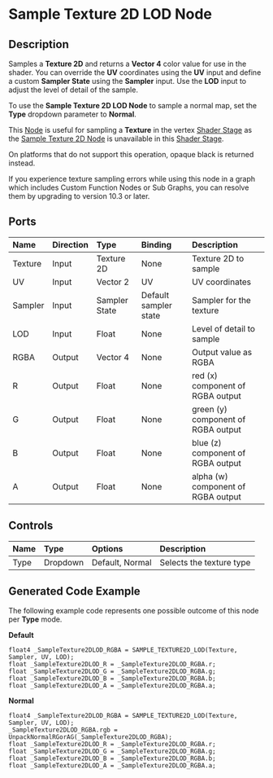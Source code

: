# Sample Texture 2D LOD Node

## Description

Samples a **Texture 2D** and returns a **Vector 4** color value for use in the shader. You can override the **UV** coordinates using the **UV** input and define a custom **Sampler State** using the **Sampler** input. Use the **LOD** input to adjust the level of detail of the sample.

To use the **Sample Texture 2D LOD Node** to sample a normal map, set the **Type** dropdown parameter to **Normal**.

This [Node](Node.md) is useful for sampling a **Texture** in the vertex [Shader Stage](Shader-Stage.md) as the [Sample Texture 2D Node](Sample-Texture-2D-Node.md) is unavailable in this [Shader Stage](Shader-Stage.md).

On platforms that do not support this operation, opaque black is returned instead.

If you experience texture sampling errors while using this node in a graph which includes Custom Function Nodes or Sub Graphs, you can resolve them by upgrading to version 10.3 or later. 

## Ports

| Name        | Direction           | Type  | Binding | Description |
|:------------ |:-------------|:-----|:---|:---|
| Texture |	Input |	Texture 2D  | None | Texture 2D to sample |
| UV      | Input |	Vector 2    | 	UV	| UV coordinates |
| Sampler | Input |	Sampler State | Default sampler state | Sampler for the texture |
| LOD   |	Input |	Float     | None | Level of detail to sample |
| RGBA	| Output	| Vector 4	| None	| Output value as RGBA |
| R	    | Output	| Float   	| None	| red (x) component of RGBA output |
| G	    | Output	| Float   	| None	| green (y) component of RGBA output |
| B	    | Output	| Float   	| None	| blue (z) component of RGBA output |
| A     |	Output	| Float   	| None | alpha (w) component of RGBA output |

## Controls

| Name        | Type           | Options  | Description |
|:------------ |:-------------|:-----|:---|
|  Type   | Dropdown | Default, Normal | Selects the texture type |

## Generated Code Example

The following example code represents one possible outcome of this node per **Type** mode.

**Default**

```
float4 _SampleTexture2DLOD_RGBA = SAMPLE_TEXTURE2D_LOD(Texture, Sampler, UV, LOD);
float _SampleTexture2DLOD_R = _SampleTexture2DLOD_RGBA.r;
float _SampleTexture2DLOD_G = _SampleTexture2DLOD_RGBA.g;
float _SampleTexture2DLOD_B = _SampleTexture2DLOD_RGBA.b;
float _SampleTexture2DLOD_A = _SampleTexture2DLOD_RGBA.a;
```

**Normal**

```
float4 _SampleTexture2DLOD_RGBA = SAMPLE_TEXTURE2D_LOD(Texture, Sampler, UV, LOD);
_SampleTexture2DLOD_RGBA.rgb = UnpackNormalRGorAG(_SampleTexture2DLOD_RGBA);
float _SampleTexture2DLOD_R = _SampleTexture2DLOD_RGBA.r;
float _SampleTexture2DLOD_G = _SampleTexture2DLOD_RGBA.g;
float _SampleTexture2DLOD_B = _SampleTexture2DLOD_RGBA.b;
float _SampleTexture2DLOD_A = _SampleTexture2DLOD_RGBA.a;
```
